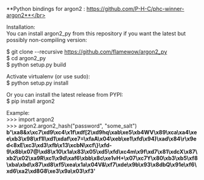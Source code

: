 **Python bindings for argon2 : https://github.com/P-H-C/phc-winner-argon2**</br>

Installation:</br>
You can install argon2_py from this repository if you want the latest but possibly non-compiling version:</br>

$ git clone --recursive https://github.com/flamewow/argon2_py</br>
$ cd argon2_py</br>
$ python setup.py build</br>

Activate virtualenv (or use sudo): </br>
$ python setup.py install </br>

Or you can install the latest release from PYPI:</br>
$ pip install argon2</br>

Example:</br>
    >>> import argon2</br>
    >>> argon2.argon2_hash("password", "some_salt")</br>
    **b'\xa8&x\xc7\xd9\xc4\x1f\xdf[2\xd9hq\xab\xe5\xb4WV\x89\xca\xa4\xee\xb3\x98\xf1I\xd1\xdaf\xe7=\xfaA\x04\xeb\xe1\xfd\x94)\xad\x84\r\x9ed<8xE\xc3\xd3\xfb\x13\xcbN\xcf\\}\xfd-9\x8b\x07@\xd8\x10\x1a\x83\x05\xd5\xfd\xc4m\x9f\xd7\x81\xdcX\x87\xb2\x02\xa9R\xc1\x9d\xaf6\xbb\x8c\xe1vH+\x07\xc7Y\x80\xb3\xb5\xf8\xba\xbd\x87\xd8\xf5\xea\x1a\x04V&\xf7\xde\x9b\x93\x8dbQ\x91e\xf6\xd6\xa2\xd8G8\xe3\x9a\x03\xf3'**</br>

